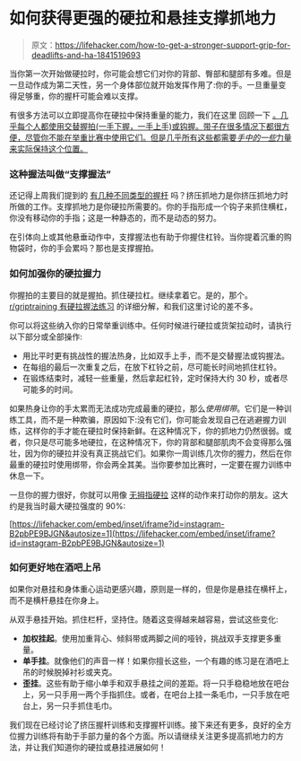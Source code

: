 # 如何获得更强的硬拉和悬挂支撑抓地力

> 原文：<https://lifehacker.com/how-to-get-a-stronger-support-grip-for-deadlifts-and-ha-1841519693>

当你第一次开始做硬拉时，你可能会想它们对你的背部、臀部和腿部有多难。但是一旦动作成为第二天性，另一个身体部位就开始发挥作用了:你的手。一旦重量变得足够重，你的握杆可能会难以支撑。



有很多方法可以立即提高你在硬拉中保持重量的能力，我们在这里 回顾一下 [。几乎每个人都使用交替握拍(一手下握，一手上手)或钩握。带子在很多情况下都很方便，尽管你不能在举重比赛中使用它们。但是几乎所有这些都需要*手中的一些*力量来实际保持这个位置。](https://vitals.lifehacker.com/how-to-hold-onto-a-deadlift-bar-1839783159)

### 这种握法叫做“支撑握法”

还记得上周我们提到的 [有几种不同类型的握杆](https://lifehacker.com/februarys-fitness-challenge-is-grip-1841383983) 吗？挤压抓地力是你挤压抓地力时所做的工作。支撑抓地力是你硬拉所需要的。你的手指形成一个钩子来抓住横杠，你没有移动你的手指；这是一种静态的，而不是动态的努力。

在引体向上或其他悬垂动作中，支撑握法也有助于你握住杠铃。当你提着沉重的购物袋时，你的手会累吗？那也是支撑握拍。

### 如何加强你的硬拉握力

你握拍的主要目的就是握拍。抓住硬拉杠。继续拿着它。是的，那个。 [r/griptraining 有硬拉握法练习](https://www.reddit.com/r/GripTraining/comments/7gacyh/new_routines_list_for_rgriptraining/drhjmjb/) 的详细分解，和我们这里讨论的差不多。

你可以将这些纳入你的日常举重训练中。任何时候进行硬拉或货架拉动时，请执行以下部分或全部操作:

*   用比平时更有挑战性的握法热身，比如双手上手，而不是交替握法或钩握法。
*   在每组的最后一次重复之后，在放下杠铃之前，尽可能长时间地抓住杠铃。
*   在锻炼结束时，减轻一些重量，然后拿起杠铃，定时保持大约 30 秒，或者尽可能多的时间。

如果热身让你的手太累而无法成功完成最重的硬拉，那么*使用绑带*。它们是一种训练工具，而不是一种欺骗，原因如下:没有它们，你可能会发现自己在逃避握力训练，这样你的手才能在硬拉时保持新鲜。在这种情况下，你的抓地力仍然很弱。或者，你只是尽可能多地硬拉，在这种情况下，你的背部和腿部肌肉不会变得那么强壮，因为你的硬拉并没有真正挑战它们。如果你一周训练几次你的握力，然后在你最重的硬拉时使用绑带，你会两全其美。当你要参加比赛时，一定要在握力训练中休息一下。

一旦你的握力很好，你就可以用像 [无拇指硬拉](https://www.instagram.com/p/B2pbPE9BJGN/) 这样的动作来打动你的朋友。这大约是我当时最大硬拉强度的 90%:

 [https://lifehacker.com/embed/inset/iframe?id=instagram-B2pbPE9BJGN&autosize=1](https://lifehacker.com/embed/inset/iframe?id=instagram-B2pbPE9BJGN&autosize=1) 

### 如何更好地在酒吧上吊

如果你对悬挂和身体重心运动更感兴趣，原则是一样的，但是你是悬挂在横杆上，而不是横杆悬挂在你身上。

从双手悬挂开始。抓住栏杆，坚持住。随着这变得越来越容易，尝试这些变化:

*   **加权挂起**。使用加重背心、倾斜带或两脚之间的哑铃，挑战双手支撑更多重量。
*   **单手挂**。就像他们的声音一样！如果你擅长这些，一个有趣的练习是在酒吧上吊的时候脱掉衬衫或夹克。
*   **歪挂**。这些有助于缩小单手和双手悬挂之间的差距。将一只手稳稳地放在吧台上，另一只手用一两个手指抓住。或者，在吧台上挂一条毛巾，一只手放在吧台上，另一只手抓住毛巾。

我们现在已经讨论了挤压握杆训练和支撑握杆训练。接下来还有更多，良好的全方位握力训练将有助于手部力量的各个方面。所以请继续关注更多提高抓地力的方法，并让我们知道你的硬拉或悬挂进展如何！